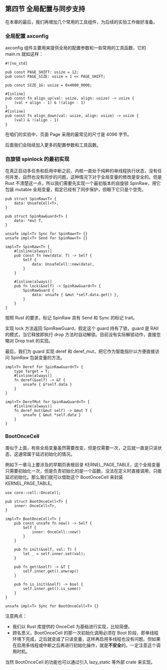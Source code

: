 ## 第四节 全局配置与同步支持



在本章的最后，我们再增加几个常用的工具组件，为后续的实验工作做好准备。



### 全局配置 axconfig

axconfig 组件主要用来提供全局的配置参数和一些常用的工具函数，它的 main.rs 就如这样：

```rust,ignore
#![no_std]

pub const PAGE_SHIFT: usize = 12;
pub const PAGE_SIZE: usize = 1 << PAGE_SHIFT;

pub const SIZE_1G: usize = 0x4000_0000;

#[inline]
pub const fn align_up(val: usize, align: usize) -> usize {
    (val + align - 1) & !(align - 1)
}
#[inline]
pub const fn align_down(val: usize, align: usize) -> usize {
    (val) & !(align - 1)
}
```

在咱们的实验中，页面 Page 采用的最常见的尺寸是 4096 字节。

后面我们会陆续加入更多的配置参数和工具函数。



### 自旋锁 spinlock 的最初实现

在真正启动多任务和启用中断之前，内核一直处于纯粹的单线程执行状态，没有任何并发，自然也没有同步的问题，这种情况下对于全局变量的修改是安全的。但是 Rust 不清楚这一点，所以我们需要先实现一个最初版本的自旋锁 SpinRaw，用它包装 mutable 全局变量，假定已经有了同步保护，但眼下它只是个空壳。

```rust,ignore
pub struct SpinRaw<T> {
    data: UnsafeCell<T>,
}

pub struct SpinRawGuard<T> {
    data: *mut T,
}

unsafe impl<T> Sync for SpinRaw<T> {}
unsafe impl<T> Send for SpinRaw<T> {}

impl<T> SpinRaw<T> {
    #[inline(always)]
    pub const fn new(data: T) -> Self {
        Self {
            data: UnsafeCell::new(data),
        }
    }

    #[inline(always)]
    pub fn lock(&self) -> SpinRawGuard<T> {
        SpinRawGuard {
            data: unsafe { &mut *self.data.get() },
        }
    }
}
```

按照 Rust 的要求，标记 SpinRaw 具有 Send 和 Sync 的标记 trait。

实现 lock 方法返回 SpinRawGuard，假定这个 guard 持有了锁，guard 是 RAII 的模式，当它释放即执行 drop 方法时自动解锁。目前没有实际解锁动作，直接忽略对 Drop trait 的实现。

最后，我们为 guard 实现 deref 和 deref_mut，把它作为智能指针以方便直接访问 SpinRaw 包装变量的方法。

```rust,ignore
impl<T> Deref for SpinRawGuard<T> {
    type Target = T;
    #[inline(always)]
    fn deref(&self) -> &T {
        unsafe { &*self.data }
    }
}

impl<T> DerefMut for SpinRawGuard<T> {
    #[inline(always)]
    fn deref_mut(&mut self) -> &mut T {
        unsafe { &mut *self.data }
    }
}
```



### **BootOnceCell**

类似于上面，有些全局变量虽然需要改变，但是仅需要一次，之后就一直是只读状态，这通常属于延迟初始化的情况。

例如下一章马上要涉及的早期页表根目录 KERNEL_PAGE_TABLE，这个全局变量只需要初始化一次，但是负责初始化的是一个函数，没法在定义时直接调用，只能延迟初始化。那么我们就可以借助这个 BootOnceCell 来封装 KERNEL_PAGE_TABLE。

```rust,ignore
use core::cell::OnceCell;

pub struct BootOnceCell<T> {
    inner: OnceCell<T>,
}

impl<T> BootOnceCell<T> {
    pub const unsafe fn new() -> Self {
        Self {
            inner: OnceCell::new()
        }
    }

    pub fn init(&self, val: T) {
        let _ = self.inner.set(val);
    }

    pub fn get(&self) -> &T {
        self.inner.get().unwrap()
    }

    pub fn is_init(&self) -> bool {
        self.inner.get().is_some()
    }
}

unsafe impl<T> Sync for BootOnceCell<T> {}
```

注意两点：

* 我们以 Rust 库提供的 OnceCell 为基础进行实现，比较简便。
* 顾名思义，BootOnceCell 的那一次初始化调用必须在 Boot 阶段，即单线程环境下完成，之后就变成了只读变量，这样再启用多线程也没有问题。但如果在启用多线程或中断之后再进行初始化操作，就是**不安全**的。一定注意这个调用时机。

当然 BootOnceCell 的功能也可以通过引入 lazy_static 等外部 crate 来实现。





<script src="https://utteranc.es/client.js"
        repo="OSLearning365/blog-issues"
        issue-term="pathname"
        theme="github-light"
        crossorigin="anonymous"
        async>
</script>
